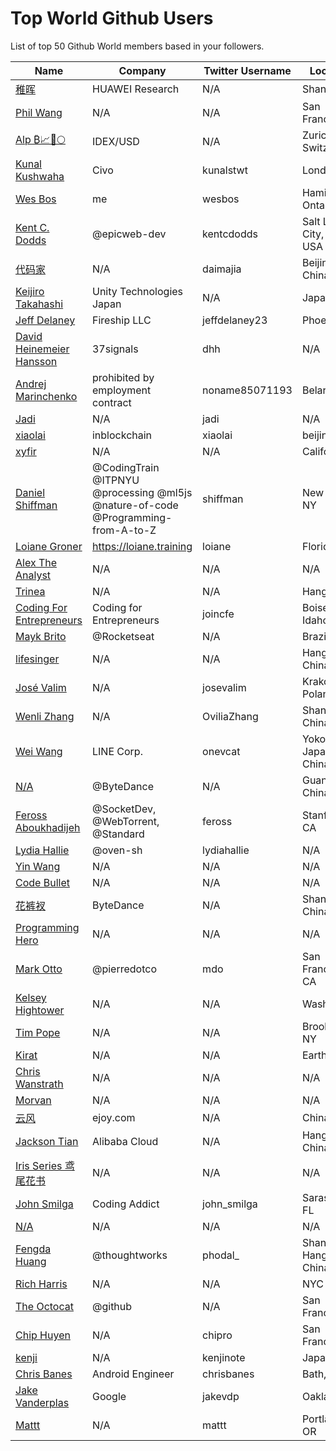 # Top World Github Users

List of top 50 Github World members based in your followers.

<!-- START TOP USERS -->
| Name | Company | Twitter Username | Location | Repositories |
|------|---------|------------------|----------|--------------|
| [稚晖](https://github.com/peng-zhihui) | HUAWEI Research | N/A | Shanghai | 59 |
| [Phil Wang](https://github.com/lucidrains) | N/A | N/A | San Francisco | 359 |
| [Alp ₿📈🚀🌕](https://github.com/IDouble) | IDEX/USD | N/A | Zurich, Switzerland | 61 |
| [Kunal Kushwaha](https://github.com/kunal-kushwaha) | Civo | kunalstwt | London, UK | 47 |
| [Wes Bos](https://github.com/wesbos) | me | wesbos | Hamilton, Ontario | 411 |
| [Kent C. Dodds](https://github.com/kentcdodds) | @epicweb-dev  | kentcdodds | Salt Lake City, Utah, USA | 732 |
| [代码家](https://github.com/daimajia) | N/A | daimajia | Beijing, China | 91 |
| [Keijiro Takahashi](https://github.com/keijiro) | Unity Technologies Japan | N/A | Japan | 880 |
| [Jeff Delaney](https://github.com/codediodeio) | Fireship LLC | jeffdelaney23 | Phoenix, AZ | 65 |
| [David Heinemeier Hansson](https://github.com/dhh) | 37signals | dhh | N/A | 4 |
| [Andrej Marinchenko](https://github.com/BEPb) | prohibited by employment contract | noname85071193 | Belarus | 43 |
| [Jadi](https://github.com/jadijadi) | N/A | jadi | N/A | 98 |
| [xiaolai](https://github.com/xiaolai) | inblockchain | xiaolai | beijing | 63 |
| [xyfir](https://github.com/MrXyfir) | N/A | N/A | California | 6 |
| [Daniel Shiffman](https://github.com/shiffman) | @CodingTrain @ITPNYU @processing  @ml5js @nature-of-code @Programming-from-A-to-Z  | shiffman | New York, NY | 172 |
| [Loiane Groner](https://github.com/loiane) | https://loiane.training | loiane | Florida, US | 219 |
| [Alex The Analyst](https://github.com/AlexTheAnalyst) | N/A | N/A | N/A | 15 |
| [Trinea](https://github.com/Trinea) | N/A | N/A | HangZhou | 24 |
| [Coding For Entrepreneurs](https://github.com/codingforentrepreneurs) | Coding for Entrepreneurs | joincfe | Boise, Idaho | 219 |
| [Mayk Brito](https://github.com/maykbrito) | @Rocketseat  | N/A | Brazil | 146 |
| [lifesinger](https://github.com/lifesinger) | N/A | N/A | Hangzhou, China | 2 |
| [José Valim](https://github.com/josevalim) | N/A | josevalim | Kraków, Poland | 50 |
| [Wenli Zhang](https://github.com/Ovilia) | N/A | OviliaZhang | Shanghai, China | 66 |
| [Wei Wang](https://github.com/onevcat) | LINE Corp. | onevcat | Yokohama, Japan / China | 220 |
| [N/A](https://github.com/CyC2018) | @ByteDance | N/A | Guangzhou, China | 7 |
| [Feross Aboukhadijeh](https://github.com/feross) | @SocketDev, @WebTorrent, @Standard | feross | Stanford, CA | 148 |
| [Lydia Hallie](https://github.com/lydiahallie) | @oven-sh | lydiahallie | N/A | 62 |
| [Yin Wang](https://github.com/yinwang0) | N/A | N/A | N/A | 19 |
| [Code Bullet](https://github.com/Code-Bullet) | N/A | N/A | N/A | 25 |
| [花裤衩](https://github.com/PanJiaChen) | ByteDance | N/A | Shanghai, China | 72 |
| [Programming Hero](https://github.com/ProgrammingHero1) | N/A | N/A | N/A | 911 |
| [Mark Otto](https://github.com/mdo) | @pierredotco  | mdo | San Francisco, CA | 32 |
| [Kelsey Hightower](https://github.com/kelseyhightower) | N/A | N/A | Washington | 195 |
| [Tim Pope](https://github.com/tpope) | N/A | N/A | Brooklyn, NY | 85 |
| [Kirat](https://github.com/hkirat) | N/A | N/A | Earth | 142 |
| [Chris Wanstrath](https://github.com/defunkt) | N/A | N/A | N/A | 107 |
| [Morvan](https://github.com/MorvanZhou) | N/A | N/A | N/A | 46 |
| [云风](https://github.com/cloudwu) | ejoy.com | N/A | China | 140 |
| [Jackson Tian](https://github.com/JacksonTian) | Alibaba Cloud | N/A | Hangzhou, China | 271 |
| [Iris Series 鸢尾花书](https://github.com/Visualize-ML) | N/A | N/A | N/A | 10 |
| [John Smilga](https://github.com/john-smilga) | Coding Addict | john_smilga | Sarasota, FL | 259 |
| [N/A](https://github.com/lllyasviel) | N/A | N/A | N/A | 51 |
| [Fengda Huang](https://github.com/phodal) | @thoughtworks | phodal_ | Shanghai / Hangzhou, China | 368 |
| [Rich Harris](https://github.com/Rich-Harris) | N/A | N/A | NYC | 390 |
| [The Octocat](https://github.com/octocat) | @github | N/A | San Francisco | 8 |
| [Chip Huyen](https://github.com/chiphuyen) | N/A | chipro | San Francisco | 30 |
| [kenji](https://github.com/kenjinote) | N/A | kenjinote | Japan | 637 |
| [Chris Banes](https://github.com/chrisbanes) | Android Engineer | chrisbanes | Bath, UK | 54 |
| [Jake Vanderplas](https://github.com/jakevdp) | Google | jakevdp | Oakland CA | 239 |
| [Mattt](https://github.com/mattt) | N/A | mattt | Portland, OR | 111 |
<!-- END TOP USERS -->
